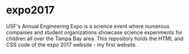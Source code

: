 # expo2017
USF's Annual Engineering Expo is a science event where numerous companies and student organizations showcase science experiments for children all over the Tampa Bay area. 
This repository holds the HTML and CSS code of the expo 2017 website - my first website.
